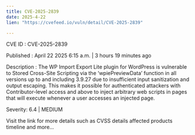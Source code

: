 ```yaml
---
title: CVE-2025-2839
date: 2025-4-22
lien: "https://cvefeed.io/vuln/detail/CVE-2025-2839"

---
```


CVE ID : CVE-2025-2839

Published :  April 22
2025
6:15 a.m. | 3 hours
19 minutes ago

Description : The WP Import Export Lite plugin for WordPress is vulnerable to Stored Cross-Site Scripting via the ‘wpiePreviewData’ function in all versions up to
and including
3.9.27 due to insufficient input sanitization and output escaping. This makes it possible for authenticated attackers
with Contributor-level access and above
to inject arbitrary web scripts in pages that will execute whenever a user accesses an injected page.

Severity: 6.4 | MEDIUM

Visit the link for more details
such as CVSS details
affected products
timeline
and more...
